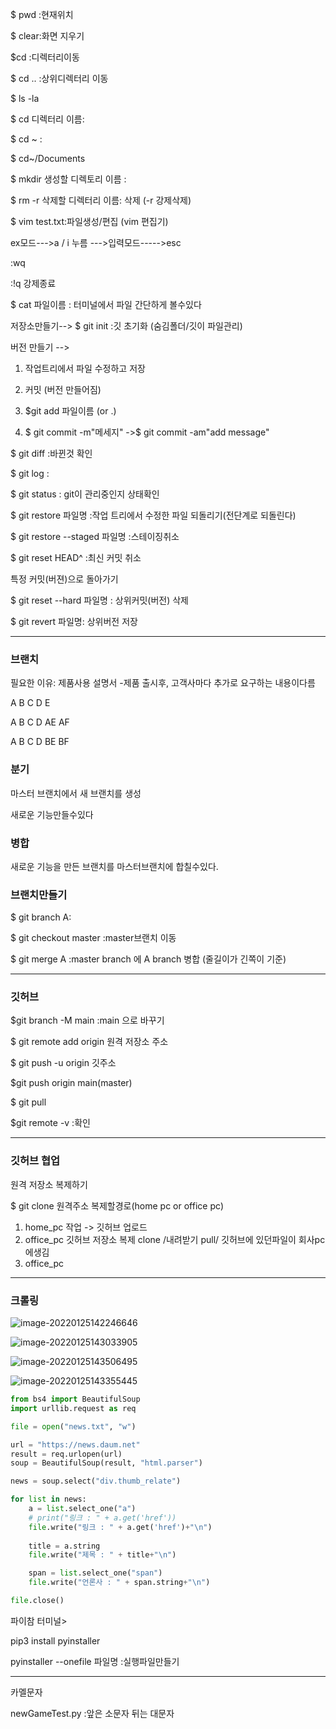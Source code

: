 $ pwd :현재위치

$ clear:화면 지우기

$cd :디렉터리이동

$ cd .. :상위디렉터리 이동

$ ls -la

$ cd 디렉터리 이름: 

$ cd ~ :

$ cd~/Documents

$ mkdir 생성할 디렉토리 이름 :



$ rm -r 삭제할 디렉터리 이름: 삭제 (-r 강제삭제)



$ vim test.txt:파일생성/편집 (vim 편집기)

ex모드--->a / i 누름 --->입력모드----->esc

:wq

:!q 강제종료



$ cat 파일이름 : 터미널에서 파일 간단하게 볼수있다



저장소만들기--> $ git init :깃 초기화 (숨김폴더/깃이 파일관리)

버전 만들기 -->

1. 작업트리에서 파일 수정하고 저장
2. 커밋 (버전 만들어짐)

1. $git add 파일이름 (or .)
2. $ git commit -m"메세지" ->$ git commit -am"add message"

$ git diff :바뀐것 확인

$ git log :

$ git status : git이 관리중인지 상태확인

$ git restore 파일명 :작업 트리에서 수정한 파일 되돌리기(전단계로 되돌린다)

$ git restore --staged 파일명 :스테이징취소

$ git reset HEAD^ :최신 커밋 취소

특정 커밋(버젼)으로 돌아가기

$ git reset --hard 파일명 : 상위커밋(버전) 삭제

$ git revert 파일명: 상위버전 저장



--------------------------------

###  브랜치

필요한 이유: 제품사용 설명서 -제품 출시후, 고객사마다 추가로 요구하는 내용이다름

 A B C D E

A B C D AE AF

A B C D BE BF

###  분기

마스터 브랜치에서 새 브랜치를 생성

새로운 기능만들수있다

###   병합

새로운 기능을 만든 브랜치를 마스터브랜치에 합칠수있다.



###  브랜치만들기

$ git branch A:

$ git checkout master :master브랜치 이동

$ git merge A :master branch 에 A branch 병합 (줄길이가 긴쪽이 기준)

-----------------------------------------------------

### 깃허브

$git branch -M main :main 으로 바꾸기

$ git remote add origin 원격 저장소 주소

$ git push -u origin 깃주소

$git push origin main(master)

$ git pull

$git remote -v :확인

-------------------------------------

### 깃허브 협업

원격 저장소 복제하기

$ git clone 원격주소 복제할경로(home pc or office pc)



1. home_pc 작업 -> 깃허브 업로드
2. office_pc 깃허브 저장소 복제 clone /내려받기 pull/ 깃허브에 있던파일이 회사pc 에생김
3. office_pc 

-------------------------------------------------

###   크롤링

![image-20220125142246646](C:\Users\user\Pictures\Screenshots\image-20220125142246646.png)

![image-20220125143033905](C:\Users\user\Pictures\Screenshots\image-20220125143033905.png)



![image-20220125143506495](C:\Users\user\AppData\Roaming\Typora\typora-user-images\image-20220125143506495.png)

![image-20220125143355445](C:\Users\user\AppData\Roaming\Typora\typora-user-images\image-20220125143355445.png)

```python
from bs4 import BeautifulSoup
import urllib.request as req

file = open("news.txt", "w")

url = "https://news.daum.net"
result = req.urlopen(url)
soup = BeautifulSoup(result, "html.parser")

news = soup.select("div.thumb_relate")

for list in news:
    a = list.select_one("a")
    # print("링크 : " + a.get('href'))
    file.write("링크 : " + a.get('href')+"\n")
    
    title = a.string
    file.write("제목 : " + title+"\n")

    span = list.select_one("span")
    file.write("언론사 : " + span.string+"\n")

file.close()

```



파이참 터미널> 

pip3  install pyinstaller

 pyinstaller --onefile 파일명 :실행파일만들기



------------------

카멜문자

newGameTest.py :앞은 소문자 뒤는 대문자

